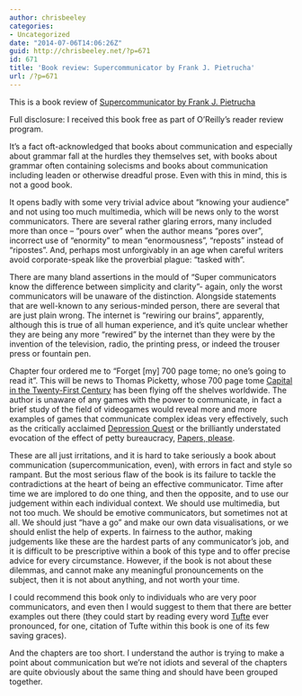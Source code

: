 ```yaml
---
author: chrisbeeley
categories:
- Uncategorized
date: "2014-07-06T14:06:26Z"
guid: http://chrisbeeley.net/?p=671
id: 671
title: 'Book review: Supercommunicator by Frank J. Pietrucha'
url: /?p=671
---
```


This is a book review of [Supercommunicator by Frank J. Pietrucha](http://shop.oreilly.com/product/9780814433683.do)

Full disclosure: I received this book free as part of O’Reilly’s reader review program.

It’s a fact oft-acknowledged that books about communication and especially about grammar fall at the hurdles they themselves set, with books about grammar often containing solecisms and books about communication including leaden or otherwise dreadful prose. Even with this in mind, this is not a good book.

It opens badly with some very trivial advice about “knowing your audience” and not using too much multimedia, which will be news only to the worst communicators. There are several rather glaring errors, many included more than once – “pours over” when the author means “pores over”, incorrect use of “enormity” to mean “enormousness”, “reposts” instead of “ripostes”. And, perhaps most unforgivably in an age when careful writers avoid corporate-speak like the proverbial plague: “tasked with”.

There are many bland assertions in the mould of “Super communicators know the difference between simplicity and clarity”- again, only the worst communicators will be unaware of the distinction. Alongside statements that are well-known to any serious-minded person, there are several that are just plain wrong. The internet is “rewiring our brains”, apparently, although this is true of all human experience, and it’s quite unclear whether they are being any more “rewired” by the internet than they were by the invention of the television, radio, the printing press, or indeed the trouser press or fountain pen.

Chapter four ordered me to “Forget \[my\] 700 page tome; no one’s going to read it”. This will be news to Thomas Picketty, whose 700 page tome [Capital in the Twenty-First Century](http://en.wikipedia.org/wiki/Capital_in_the_Twenty-First_Century) has been flying off the shelves worldwide. The author is unaware of any games with the power to communicate, in fact a brief study of the field of videogames would reveal more and more examples of games that communicate complex ideas very effectively, such as the critically acclaimed [Depression Quest](http://www.depressionquest.com/) or the brilliantly understated evocation of the effect of petty bureaucracy, [Papers, please](http://en.wikipedia.org/wiki/Papers,_Please).

These are all just irritations, and it is hard to take seriously a book about communication (supercommunication, even), with errors in fact and style so rampant. But the most serious flaw of the book is its failure to tackle the contradictions at the heart of being an effective communicator. Time after time we are implored to do one thing, and then the opposite, and to use our judgement within each individual context. We should use multimedia, but not too much. We should be emotive communicators, but sometimes not at all. We should just “have a go” and make our own data visualisations, or we should enlist the help of experts. In fairness to the author, making judgements like these are the hardest parts of any communicator’s job, and it is difficult to be prescriptive within a book of this type and to offer precise advice for every circumstance. However, if the book is not about these dilemmas, and cannot make any meaningful pronouncements on the subject, then it is not about anything, and not worth your time.

I could recommend this book only to individuals who are very poor communicators, and even then I would suggest to them that there are better examples out there (they could start by reading every word [Tufte](http://en.wikipedia.org/wiki/Edward_Tufte) ever pronounced, for one, citation of Tufte within this book is one of its few saving graces).

And the chapters are too short. I understand the author is trying to make a point about communication but we’re not idiots and several of the chapters are quite obviously about the same thing and should have been grouped together.
